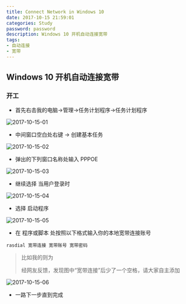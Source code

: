 ```yaml
---
title: Connect Network in Windows 10
date: 2017-10-15 21:59:01
categories: Study
password: password
description: Windows 10 开机自动连接宽带
tags: 
- 自动连接
- 宽带
---
```


## Windows 10 开机自动连接宽带
<!--more-->

### 开工

* 首先右击我的电脑->管理->任务计划程序->任务计划程序

![2017-10-15-01](http://ovefvi4g3.bkt.clouddn.com/2017-10-15-01.png)

* 中间窗口空白处右键 -> 创建基本任务

![2017-10-15-02](http://ovefvi4g3.bkt.clouddn.com/2017-10-15-02.png)

* 弹出的下列窗口名称处输入 PPPOE

![2017-10-15-03](http://ovefvi4g3.bkt.clouddn.com/2017-10-15-03.png)

* 继续选择 当用户登录时

![2017-10-15-04](http://ovefvi4g3.bkt.clouddn.com/2017-10-15-04.png)

* 选择 启动程序

![2017-10-15-05](http://ovefvi4g3.bkt.clouddn.com/2017-10-15-05.png)

* 在 程序或脚本 处按照以下格式输入你的本地宽带连接账号

```
rasdial 宽带连接 宽带账号 宽带密码
```

> 比如我的则为
> 
> 经网友反馈，发现图中“宽带连接”后少了一个空格，请大家自主添加

![2017-10-15-06](http://ovefvi4g3.bkt.clouddn.com/2017-10-15-06.png)

* 一路下一步直到完成


